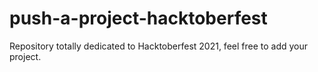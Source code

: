 # push-a-project-hacktoberfest
Repository totally dedicated to Hacktoberfest 2021, feel free to add your project.
